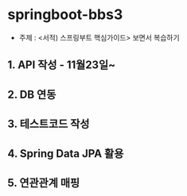 # springboot-bbs3
- 주제 : <서적) 스프링부트 핵심가이드> 보면서 복습하기 

## 1. API 작성  - 11월23일~
## 2. DB 연동
## 3. 테스트코드 작성
## 4. Spring Data JPA 활용 
## 5. 연관관계 매핑 